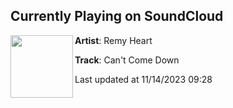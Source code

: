 ## Currently Playing on SoundCloud

[<img align="left" width="100" src="https://i1.sndcdn.com/artworks-u8iUJmG2SPZflCaJ-BbDb0A-t500x500.jpg">](https://soundcloud.com/remyheartmusic/cant-come-down)

**Artist**: Remy Heart 

**Track**: Can't Come Down

Last updated at 11/14/2023 09:28
